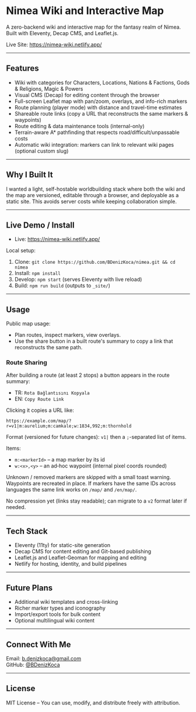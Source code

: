 # Nimea Wiki and Interactive Map

A zero-backend wiki and interactive map for the fantasy realm of Nimea. Built with Eleventy, Decap CMS, and Leaflet.js.

Live Site: https://nimea-wiki.netlify.app/

---

## Features

- Wiki with categories for Characters, Locations, Nations & Factions, Gods & Religions, Magic & Powers
- Visual CMS (Decap) for editing content through the browser
- Full-screen Leaflet map with pan/zoom, overlays, and info-rich markers
- Route planning (player mode) with distance and travel-time estimates
- Shareable route links (copy a URL that reconstructs the same markers & waypoints)
 - Route editing & data maintenance tools (internal-only)
- Terrain-aware A* pathfinding that respects road/difficult/unpassable costs
- Automatic wiki integration: markers can link to relevant wiki pages (optional custom slug)

---

## Why I Built It

I wanted a light, self-hostable worldbuilding stack where both the wiki and the map are versioned, editable through a browser, and deployable as a static site. This avoids server costs while keeping collaboration simple.

---

## Live Demo / Install

- Live: https://nimea-wiki.netlify.app/

Local setup:
1. Clone: `git clone https://github.com/BDenizKoca/nimea.git && cd nimea`
2. Install: `npm install`
3. Develop: `npm start` (serves Eleventy with live reload)
4. Build: `npm run build` (outputs to `_site/`)

---

## Usage

Public map usage:
- Plan routes, inspect markers, view overlays.
- Use the share button in a built route's summary to copy a link that reconstructs the same path.

### Route Sharing

After building a route (at least 2 stops) a button appears in the route summary:

- TR: `Rota Bağlantısını Kopyala`
- EN: `Copy Route Link`

Clicking it copies a URL like:
```
https://example.com/map/?r=v1|m:aurelium;m:camkale;w:1834,992;m:thornhold
```

Format (versioned for future changes):
`v1|` then a `;`-separated list of items.

Items:
- `m:<markerId>` – a map marker by its id
- `w:<x>,<y>` – an ad‑hoc waypoint (internal pixel coords rounded)

Unknown / removed markers are skipped with a small toast warning. Waypoints are recreated in place. If markers have the same IDs across languages the same link works on `/map/` and `/en/map/`.

No compression yet (links stay readable); can migrate to a `v2` format later if needed.

---

## Tech Stack

- Eleventy (11ty) for static-site generation
- Decap CMS for content editing and Git-based publishing
- Leaflet.js and Leaflet-Geoman for mapping and editing
- Netlify for hosting, identity, and build pipelines

---

## Future Plans

- Additional wiki templates and cross-linking
- Richer marker types and iconography
- Import/export tools for bulk content
- Optional multilingual wiki content

---

## Connect With Me  
Email: [b.denizkoca@gmail.com](mailto:b.denizkoca@gmail.com)  
GitHub: [@BDenizKoca](https://github.com/BDenizKoca)  

---

## License  
MIT License – You can use, modify, and distribute freely with attribution.  
